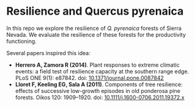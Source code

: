 # Resilience and Quercus pyrenaica
In this repo we explore the resilience of *Q. pyrenaica* forests of Sierra Nevada. We evaluate the resilience of these forests for the productivity functioning.

Several papers inspired this idea:

* **Herrero A, Zamora R (2014)**. Plant responses to extreme climatic events: a field test of resilience capacity at the southern range edge. PLoS ONE 9(1): e87842. doi: [10.1371/journal.pone.0087842](http://dx.doi.org/10.1371/journal.pone.0087842)
* **Lloret F, Keeling EG, Sala A (2011)**. Components of tree resilience: effects of successive low-growth episodes in old ponderosa pine forests. Oikos 120: 1909–1920. doi: [10.1111/j.1600-0706.2011.19372.x](http://dx.doi.org/10.1111/j.1600-0706.2011.19372.x)



